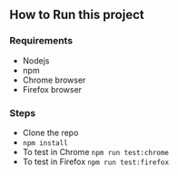 ## How to Run this project

### Requirements
- Nodejs
- npm 
- Chrome browser
- Firefox browser

### Steps
- Clone the repo
- `npm install`
- To test in Chrome `npm run test:chrome`
- To test in Firefox `npm run test:firefox`
